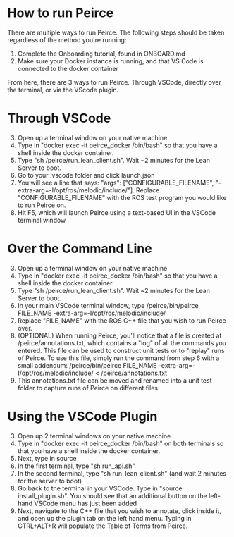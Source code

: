 # How to run Peirce
There are multiple ways to run Peirce. The following steps should be taken regardless of the method you're running:
1. Complete the Onboarding tutorial, found in ONBOARD.md
2. Make sure your Docker instance is running, and that VS Code is connected to the docker container

From here, there are 3 ways to run Peirce. Through VSCode, directly over the terminal, or via the VScode plugin.

# Through VSCode

3. Open up a terminal window on your native machine
4. Type in "docker exec -it peirce_docker /bin/bash" so that you have a shell inside the docker container.
5. Type "sh /peirce/run_lean_client.sh". Wait ~2 minutes for the Lean Server to boot.
6. Go to your .vscode folder and click launch.json
7. You will see a line that says: "args": ["CONFIGURABLE_FILENAME", "-extra-arg=-I/opt/ros/melodic/include/"]. Replace "CONFIGURABLE_FILENAME" with the ROS test program you would like to run Peirce on.
8. Hit F5, which will launch Peirce using a text-based UI in the VSCode terminal window
   
# Over the Command Line

3. Open up a terminal window on your native machine
4. Type in "docker exec -it peirce_docker /bin/bash" so that you have a shell inside the docker container.
5. Type "sh /peirce/run_lean_client.sh". Wait ~2 minutes for the Lean Server to boot.
6. In your main VSCode terminal window, type /peirce/bin/peirce FILE_NAME -extra-arg=-I/opt/ros/melodic/include/
7. Replace "FILE_NAME" with the ROS C++ file that you wish to run Peirce over.
8. (OPTIONAL) When running Peirce, you'll notice that a file is created at /peirce/annotations.txt, which contains a "log" of all the commands you entered. This file can be used to construct unit tests or to "replay" runs of Peirce. To use this file, simply run the command from step 6 with a small addendum: /peirce/bin/peirce FILE_NAME -extra-arg=-I/opt/ros/melodic/include/ < /peirce/annotations.txt
9. This annotations.txt file can be moved and renamed into a unit test folder to capture runs of Peirce on different files.

# Using the VSCode Plugin

3. Open up 2 terminal windows on your native machine
4. Type in "docker exec -it peirce_docker /bin/bash" on both terminals so that you have a shell inside the docker container.
5. Next, type in source 
6. In the first terminal, type "sh run_api.sh"
7. In the second terminal, type "sh run_lean_client.sh" (and wait 2 minutes for the server to boot)
8. Go back to the terminal in your VSCode. Type in "source install_plugin.sh". You should see that an additional button on the left-hand VSCode menu has just been added
9. Next, navigate to the C++ file that you wish to annotate, click inside it, and open up the plugin tab on the left hand menu. Typing in CTRL+ALT+R will populate the Table of Terms from Peirce.